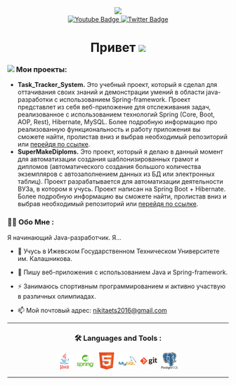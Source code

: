 <div id="header" align="center">
  <img src="https://media.giphy.com/media/M9gbBd9nbDrOTu1Mqx/giphy.gif" width="100"/>
  <div id="badges">
  <a href="your-youtube-URL">
    <img src="https://img.shields.io/badge/Telegramm-blue?style=for-the-badge&logo=telegramm&logoColor=white" alt="Youtube Badge"/>
  </a>
  <a href="your-twitter-URL">
    <img src="https://img.shields.io/badge/Vkontakte-red?style=for-the-badge&logo=vkontakte&logoColor=white" alt="Twitter Badge"/>
  </a>
</div>
  <h1>
  Привет 
  <img src="https://media.giphy.com/media/hvRJCLFzcasrR4ia7z/giphy.gif" width="30px"/>
</h1>
  
</div>
<!--
Гифка с печатающим мужиком
<div align="center">
  <img src="https://media.giphy.com/media/dWesBcTLavkZuG35MI/giphy.gif" width="600" height="300"/>
</div>
-->

<h3><img src="https://media.giphy.com/media/WUlplcMpOCEmTGBtBW/giphy.gif" width="30"> Мои проекты: </h3>
<ul>
  <li> <b>Task_Tracker_System.</b> Это учебный проект, который я сделал для оттачивания своих знаний и демонстрации умений в области java-разработки с использованием Spring-framework. Проект представлет из
  себя веб-приложение для отслеживания задач, реализованное с использованием технологий Spring (Core, Boot, AOP, Rest), Hibernate, MySQL. Более подробную информацию про реализованную функциональность
  и работу приложения вы сможете найти, пролистав вниз и выбрав необходимый репозиторий или <a href="https://github.com/NikitaKadukov/Task_Tracker_System">перейдя по ссылке</a>.</li>
  <li><b>SuperMakeDiploms.</b> Это проект, который я делаю в данный момент для автоматизации создания шаблонизированных грамот и дипломов (автоматического создания большого количества 
  экземпляров с автозаполнением данных из БД или электронных таблиц). Проект разрабатывается для автоматизации деятельности ВУЗа, в котором я учусь. Проект написан на Spring Boot + Hibernate.
  Более подробную информацию вы сможете найти, пролистав вниз и выбрав необходимый репозиторий или <a href="https://github.com/NikitaKadukov/SuperMakeDiploms">перейдя по ссылке</a>.</li></li>
</ul>

### :man_technologist: Обо Мне :
Я начинающий Java-разработчик. Я...

- :telescope: Учусь в Ижевском Государственном Техническом Университете им. Калашникова.

- :seedling: Пишу веб-приложения с использованием Java и Spring-framework.

- :zap: Занимаюсь спортивным программированием и активно участвую в различных олимпиадах.

- :mailbox: Мой почтовый адрес: nikitaets2016@gmail.com
  
---


<div id="header" align="center">
  
  ### :hammer_and_wrench: Languages and Tools :
  <img src="https://github.com/devicons/devicon/blob/master/icons/java/java-original-wordmark.svg" title="Java" alt="Java" width="40" height="40"/>&nbsp;
  <img src="https://github.com/devicons/devicon/blob/master/icons/spring/spring-original-wordmark.svg" title="Spring" alt="Spring" width="40" height="40"/>&nbsp;
  <img src="https://github.com/devicons/devicon/blob/master/icons/html5/html5-original.svg" title="HTML5" alt="HTML" width="40" height="40"/>&nbsp;
  <img src="https://github.com/devicons/devicon/blob/master/icons/mysql/mysql-original-wordmark.svg" title="MySQL"  alt="MySQL" width="40" height="40"/>&nbsp;
  <img src="https://github.com/devicons/devicon/blob/master/icons/git/git-original-wordmark.svg" title="Git" alt="Git" width="40" height="40"/>&nbsp;
  <img src="https://github.com/devicons/devicon/blob/master/icons/postgresql/postgresql-original-wordmark.svg" title="Postgresql" alt="Postgresql" width="40" height="40"/>&nbsp;
</div>

---
